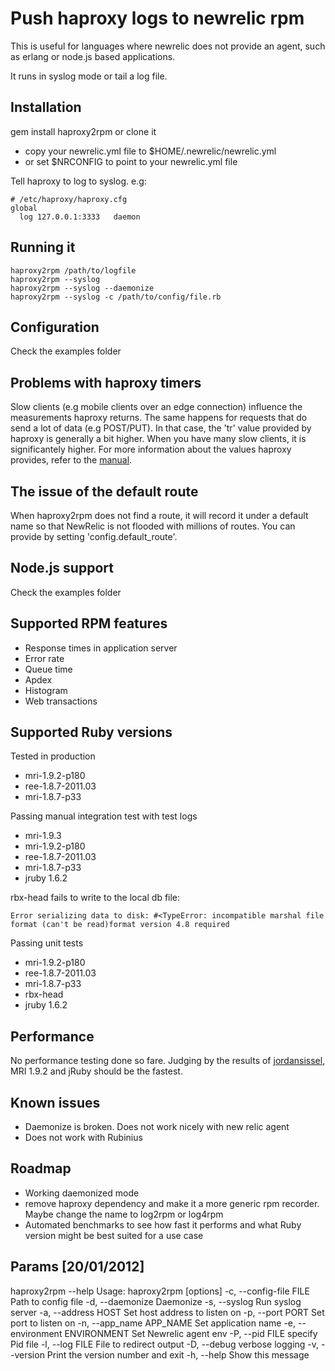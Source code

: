# Push haproxy logs to newrelic rpm
This is useful for languages where newrelic does not provide an agent,
such as erlang or node.js based applications.

It runs in syslog mode or tail a log file.

## Installation

gem install haproxy2rpm or clone it

* copy your newrelic.yml file to $HOME/.newrelic/newrelic.yml
* or set $NRCONFIG to point to your newrelic.yml file

Tell haproxy to log to syslog. e.g:

    # /etc/haproxy/haproxy.cfg
    global
      log 127.0.0.1:3333   daemon

## Running it
    haproxy2rpm /path/to/logfile 
    haproxy2rpm --syslog
    haproxy2rpm --syslog --daemonize
    haproxy2rpm --syslog -c /path/to/config/file.rb

## Configuration

Check the examples folder


## Problems with haproxy timers

Slow clients (e.g mobile clients over an edge connection) influence the
measurements haproxy returns. The same happens for requests that do send
a lot of data (e.g POST/PUT). In that case, the 'tr' value provided by
haproxy is generally a bit higher. When you have many slow clients, it
is significantely higher. For more information about the values haproxy
provides, refer to the [manual](http://code.google.com/p/haproxy-docs/wiki/TimingEvents).

## The issue of the default route

When haproxy2rpm does not find a route, it will record it under a
default name so that NewRelic is not flooded with millions of routes. You can provide by setting 'config.default_route'. 

## Node.js support

Check the examples folder

## Supported RPM features

* Response times in application server
* Error rate
* Queue time
* Apdex
* Histogram
* Web transactions

## Supported Ruby versions

Tested in production

* mri-1.9.2-p180
* ree-1.8.7-2011.03
* mri-1.8.7-p33

Passing manual integration test with test logs

* mri-1.9.3
* mri-1.9.2-p180
* ree-1.8.7-2011.03
* mri-1.8.7-p33
* jruby 1.6.2

rbx-head fails to write to the local db file: 

    Error serializing data to disk: #<TypeError: incompatible marshal file format (can't be read)format version 4.8 required


Passing unit tests

* mri-1.9.2-p180
* ree-1.8.7-2011.03
* mri-1.8.7-p33
* rbx-head
* jruby 1.6.2

## Performance

No performance testing done so fare. Judging by the results of [jordansissel](https://github.com/jordansissel/experiments/tree/master/ruby/eventmachine-speed), MRI 1.9.2 and jRuby should be the fastest.

## Known issues

* Daemonize is broken. Does not work nicely with new relic agent
* Does not work with Rubinius
 
## Roadmap

* Working daemonized mode
* remove haproxy dependency and make it a more generic rpm recorder. Maybe change the name to log2rpm or log4rpm
* Automated benchmarks to see how fast it performs and what Ruby version
  might be best suited for a use case

## Params [20/01/2012]

haproxy2rpm --help
Usage: haproxy2rpm [options]
   -c, --config-file FILE           Path to config file
   -d, --daemonize                  Daemonize
   -s, --syslog                     Run syslog server
   -a, --address HOST               Set host address to listen on
   -p, --port PORT                  Set port to listen on
   -n, --app_name APP_NAME          Set application name
   -e, --environment ENVIRONMENT    Set Newrelic agent env
   -P, --pid FILE                   specify Pid file
   -l, --log FILE                   File to redirect output
   -D, --debug                      verbose logging
   -v, --version                    Print the version number and exit
   -h, --help                       Show this message
